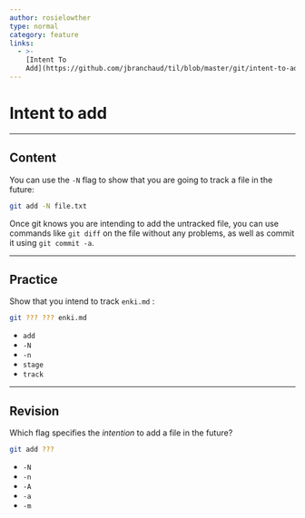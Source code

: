 ```yaml
---
author: rosielowther
type: normal
category: feature
links:
  - >-
    [Intent To
    Add](https://github.com/jbranchaud/til/blob/master/git/intent-to-add.md){website}
---
```


# Intent to add


---

## Content

You can use the `-N` flag to show that you are going to track a file in the future:

```bash
git add -N file.txt
```

Once git knows you are intending to add the untracked file, you can use commands like `git diff` on the file without any problems, as well as commit it using `git commit -a`.


---

## Practice

Show that you intend to track `enki.md` :

```bash
git ??? ??? enki.md
```

- `add`
- `-N`
- `-n`
- `stage`
- `track`


---

## Revision

Which flag specifies the *intention* to add a file in the future?

```bash
git add ???
```

- `-N`
- `-n`
- `-A`
- `-a`
- `-m`
